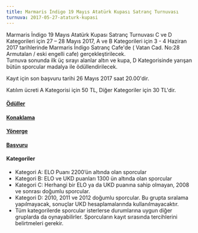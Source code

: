 ```yaml
---
title: Marmaris İndigo 19 Mayıs Atatürk Kupası Satranç Turnuvası
turnuva: 2017-05-27-ataturk-kupasi
---
```


Marmaris İndigo 19 Mayıs Atatürk Kupası Satranç Turnuvası C ve D Kategorileri için 27 – 28 Mayıs 2017, A ve B Kategorileri için 3 - 4 Haziran 2017 tarihlerinde Marmaris İndigo Satranç Cafe'de ( Vatan Cad. No:28 Armutalan / eski engelli cafe) gerçekleştirilecek.  
Turnuva sonunda ilk üç sırayı alanlar altın ve kupa, D Kategorisinde yarışan bütün sporcular madalya ile ödüllendirilecek.  

Kayıt için son başvuru tarihi 26 Mayıs 2017 saat 20.00'dir.  

Katılım ücreti A Kategorisi için 50 TL, Diğer Kategoriler için 30 TL'dir.

#### [Ödüller](/2017/05/16/oduller)  
#### [Konaklama](/2017/06/20/konaklama)  

#### [Yönerge](/turnuvalar/2017-05-27-ataturk-kupasi/yonerge)  
#### [Başvuru](/turnuvalar/2017-05-27-ataturk-kupasi/basvuru)

#### Kategoriler

* Kategori A: ELO Puanı 2200’ün altında olan sporcular
* Kategori B: ELO ve UKD puanları 1300 ün altında olan sporcular
* Kategori C: Herhangi bir ELO ya da UKD puanına sahip olmayan, 2008 ve sonrası doğumlu sporcular.
* Kategori D: 2010, 2011 ve 2012 doğumlu sporcular. Bu grupta sıralama yapılmayacak, sonuçlar UKD hesaplamalarında kullanılmayacaktır.
* Tüm kategorilerde sporcular isterlerse durumlarına uygun diğer gruplarda da oynayabilirler. Sporcuların kayıt sırasında tercihlerini belirtmeleri gerekir.
